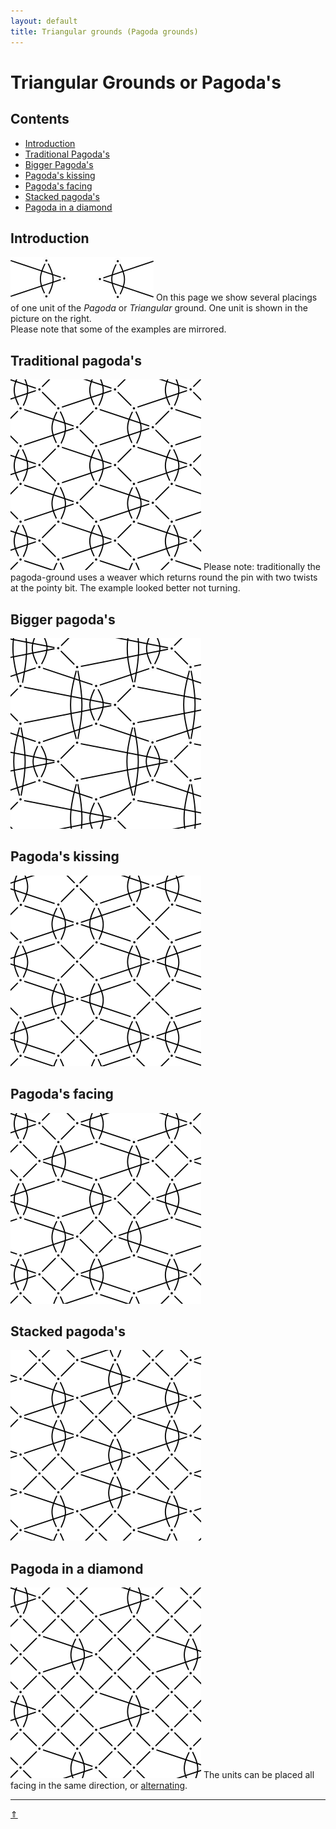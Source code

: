 ```yaml
---
layout: default
title: Triangular grounds (Pagoda grounds)
---
```


# Triangular Grounds or Pagoda's

## Contents

* [Introduction](#introduction)
* [Traditional Pagoda's](#traditional-pagodas)
* [Bigger Pagoda's](#bigger-pagodas)
* [Pagoda's kissing](#pagodas-kissing)
* [Pagoda's facing](#pagodas-facing)
* [Stacked pagoda's](#stacked-pagodas)
* [Pagoda in a diamond](#pagoda-in-a-diamond)

## Introduction

![unit][p-pg-unit]
On this page we show several placings of one unit of the <i>Pagoda</i> or <i>Triangular</i> ground. One unit is shown in the picture on the right.<br>Please note that some of the examples are mirrored.    
<p style="clear: both"></p>

[p-pg-unit]: ../images/tria/w-pg-unit.png?align=right "triangles"

## Traditional pagoda's

[![torchon pagoda][p-pg-trad]][t-pg-trad]
Please note: traditionally the pagoda-ground uses a weaver which returns round the pin with two twists at the pointy bit. The example looked better not turning.
<p style="clear: both"></p>

[p-pg-trad]: ../images/tria/g-pg-trad.svg?align=left "traditional triangular ground"
[t-pg-trad]: /GroundForge/tiles?patchWidth=15&patchHeight=15&a1=ctcttt&c1=ctc&d1=ctc&b2=ctc&a3=tttctc&c3=ctc&d3=ctc&tile=4-12,-5--,6-CD&footsideStitch=ctctt&tileStitch=ctc&headsideStitch=ctctt&shiftColsSW=-2&shiftRowsSW=3&shiftColsSE=2&shiftRowsSE=3

## Bigger pagoda's

[![big pagoda][p-pg-bigg]][t-pg-bigg]

[p-pg-bigg]: ../images/tria/g-pg-bigg.svg "big triangles"
[t-pg-bigg]: /GroundForge/tiles?patchWidth=15&patchHeight=15&a1=ctclll&b2=ctc&c2=ctc&d2=ctc&e2=ctcrrr&f2=ctc&a3=ctc&b3=ctclll&c3=ctc&d3=ctcrrr&e3=ctc&f3=ctc&a4=ctc&b4=ctc&c4=ctcttt&e4=ctc&f4=ctc&tile=5-----,,-CDDD6,246631,224-12&footsideStitch=ctctt&tileStitch=ctc&headsideStitch=ctctt&shiftColsSW=-3&shiftRowsSW=4&shiftColsSE=3&shiftRowsSE=4

## Pagoda's kissing

[![kissing][p-pg-kiss]][t-pg-kiss]

[p-pg-kiss]: ../images/tria/g-pg-kiss.svg "kissing triangles"
[t-pg-kiss]: /GroundForge/tiles?patchWidth=15&patchHeight=15&a1=ctc&e1=ctc&b2=ctc&c2=ctc&d2=ttctc&f2=ttctc&g2=ctc&h2=ctc&b3=ctctt&c3=ctc&d3=ctc&f3=ctc&g3=ctc&h3=ctctt&tile=5---5---,-CD6-2AB,-468-127&footsideStitch=ctctt&tileStitch=ctc&headsideStitch=ctctt&shiftColsSW=-4&shiftRowsSW=3&shiftColsSE=4&shiftRowsSE=3

## Pagoda's facing

[![facing][p-pg-face]][t-pg-face]

[p-pg-face]: ../images/tria/g-pg-face.svg "facing triangles"
[t-pg-face]: /GroundForge/tiles?patchWidth=15&patchHeight=15&a1=ctcll&g1=ctcrr&b2=ctc&c2=ctc&d2=ttctc&e2=ctc&f2=ctc&h2=ctc&a3=ctc&b3=ctctt&c3=ctc&d3=ctc&f3=ctctt&h3=ctc&e4=ctcrr&g4=ctcll&a5=ctc&b5=ttctc&c5=ctc&d5=ctc&f5=ctc&h5=ctc&a6=ctc&b6=ctc&d6=ctctt&f6=ctc&g6=ctc&h6=ctctt&tile=5-----5-,-CD3AB-5,2468-7-1,----5-5-,D3AB-5-C,68-7-124&footsideStitch=ctctt&tileStitch=ctc&headsideStitch=ctctt&shiftColsSW=-4&shiftRowsSW=6&shiftColsSE=4&shiftRowsSE=6

## Stacked pagoda's

[![stacked][p-pg-stck]][t-pg-stck]

[p-pg-stck]: ../images/tria/g-pg-stck.svg "stacked triangles"
[t-pg-stck]: /GroundForge/tiles?patchWidth=15&patchHeight=15&a1=ctcttt&c1=ctc&e1=ctcttt&b2=ctclll&c2=ctc&d2=ctc&f2=ctc&a3=ctc&c3=ctc&d3=ctcrrr&f3=ctc&a4=ctcrrr&c4=ctcttt&e4=ctclll&f4=ctc&tile=5-4-5-,-215-5,5-78-1,8-4-58&footsideStitch=ctctt&tileStitch=ctc&headsideStitch=ctctt&shiftColsSW=-3&shiftRowsSW=4&shiftColsSE=3&shiftRowsSE=4
      
## Pagoda in a diamond

[![pagoda in diamond][p-pg-diamond]][t-pg-diamond]
The units can be placed all facing in the same direction, or [alternating][t-pg-diamalt].
<p style="clear: both"></p>

[p-pg-diamond]: ../images/tria/g-pg-sqre.svg?align=left "triangles in a diamond"
[t-pg-diamond]: /GroundForge/tiles?patchWidth=15&patchHeight=15&a1=lctcllctcll&b1=ctc&c1=ctc&e1=ctct&b2=ctc&c2=ctcrr&d2=ctctr&f2=ctctl&a3=ctct&b3=ctctt&c3=ctctr&e3=ctc&tile=215-5-,-786-5,246-5-&footsideStitch=ctctt&tileStitch=ctct&headsideStitch=ctctt&shiftColsSW=-3&shiftRowsSW=3&shiftColsSE=3&shiftRowsSE=3
[t-pg-diamalt]: /GroundForge/tiles?patchWidth=16&patchHeight=16&e1=ctc&d1=ctcl&c1=ctct&a1=ctct&f2=ctct&e2=ctctct&d2=ctct&b2=ctctc&e3=ctct&c3=ctc&b3=ctc&a3=ctctcl&f4=ctct&d4=ctct&c4=ctcr&b4=ctc&e5=ctctc&c5=ctct&b5=ctctct&a5=ctct&f6=ctctcr&e6=ctc&d6=ctc&b6=ctct&tile=5-214-,-5-276,215-5-,-786-5,246-5-,-5-586,,,,&footsideStitch=ctctt&tileStitch=ctct&headsideStitch=ctctt&shiftColsSW=0&shiftRowsSW=6&shiftColsSE=6&shiftRowsSE=6

***
[&uArr;]()      

